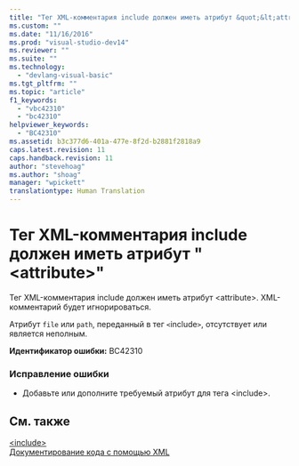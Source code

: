 ```yaml
---
title: "Тег XML-комментария include должен иметь атрибут &quot;&lt;attribute&gt;&quot; | Microsoft Docs"
ms.custom: ""
ms.date: "11/16/2016"
ms.prod: "visual-studio-dev14"
ms.reviewer: ""
ms.suite: ""
ms.technology: 
  - "devlang-visual-basic"
ms.tgt_pltfrm: ""
ms.topic: "article"
f1_keywords: 
  - "vbc42310"
  - "bc42310"
helpviewer_keywords: 
  - "BC42310"
ms.assetid: b3c377d6-401a-477e-8f2d-b2881f2818a9
caps.latest.revision: 11
caps.handback.revision: 11
author: "stevehoag"
ms.author: "shoag"
manager: "wpickett"
translationtype: Human Translation
---
```

# Тег XML-комментария include должен иметь атрибут &quot;&lt;attribute&gt;&quot;
Тег XML\-комментария include должен иметь атрибут \<attribute\>. XML\-комментарий будет игнорироваться.  
  
 Атрибут `file` или `path`, переданный в тег `<`include`>`, отсутствует или является неполным.  
  
 **Идентификатор ошибки:** BC42310  
  
### Исправление ошибки  
  
-   Добавьте или дополните требуемый атрибут для тега \<include\>.  
  
## См. также  
 [\<include\>](../../visual-basic/language-reference/xmldoc/include.md)   
 [Документирование кода с помощью XML](../../visual-basic/programming-guide/program-structure/documenting-your-code-with-xml.md)